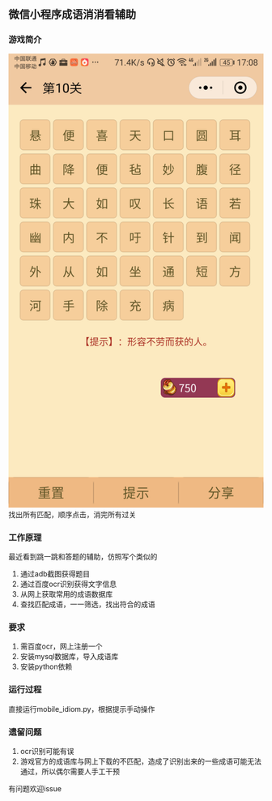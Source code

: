 ## 微信小程序成语消消看辅助


### 游戏简介
![image](https://github.com/yl000github/idiomhelper/blob/master/img/game.png)
  找出所有匹配，顺序点击，消完所有过关
  
### 工作原理

  最近看到跳一跳和答题的辅助，仿照写个类似的
1.   通过adb截图获得题目
2.   通过百度ocr识别获得文字信息
3.   从网上获取常用的成语数据库
4.   查找匹配成语，一一筛选，找出符合的成语

### 要求

1. 需百度ocr，网上注册一个 
2. 安装mysql数据库，导入成语库
3. 安装python依赖

### 运行过程
直接运行mobile_idiom.py，根据提示手动操作

### 遗留问题
1. ocr识别可能有误
2. 游戏官方的成语库与网上下载的不匹配，造成了识别出来的一些成语可能无法通过，所以偶尔需要人手工干预
  

有问题欢迎issue